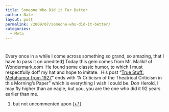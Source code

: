 ```yaml
---
title: Someone Who Did it Far Better
author: Nate
layout: post
permalink: /2009/07/someone-who-did-it-better/
categories:
  - Meta
---
```

# 

Every once in a while I come across something so grand, so amazing, that I have to pass it on unedited[1][1] Today this gem comes from Mr. Maliki! of Wondermark.com  He found some classic humor, to which I must respectfully doff my hat and hope to imitate.  His post “[True Stuff: Metahumor from 1927][2]” ends with “A Criticism of the Theatrical Criticism in this Morning’s Paper” which is everything I wish I could be. Don Herold, I may fly higher than an eagle, but you, you are the one who did it 92 years earlier than me.

 [1]: #footnote_0_469 "but not uncommented upon"
 [2]: http://wondermark.com/true-stuff-metahumor-1927/#more-4084

1.  but not uncommented upon [[↩][3]]

 [3]: #identifier_0_469